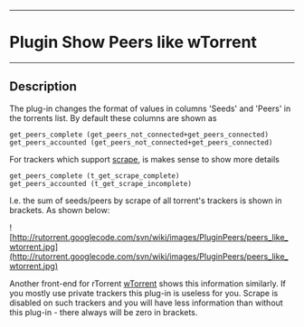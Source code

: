 
---

# Plugin Show Peers like wTorrent #

---


## Description ##
The plug-in changes the format of values in columns 'Seeds' and 'Peers' in the torrents list.
By default these columns are shown as
```
get_peers_complete (get_peers_not_connected+get_peers_connected)
get_peers_accounted (get_peers_not_connected+get_peers_connected)
```
For trackers which support [scrape](http://en.wikipedia.org/wiki/Tracker_scrape), is makes sense to show more details
```
get_peers_complete (t_get_scrape_complete)
get_peers_accounted (t_get_scrape_incomplete)
```
I.e. the sum of seeds/peers by scrape of all torrent's trackers is shown in brackets.
As shown below:

![http://rutorrent.googlecode.com/svn/wiki/images/PluginPeers/peers_like_wtorrent.jpg](http://rutorrent.googlecode.com/svn/wiki/images/PluginPeers/peers_like_wtorrent.jpg)

Another front-end for rTorrent [wTorrent](http://www.wtorrent-project.org) shows this information similarly.
If you mostly use private trackers this plug-in is useless for you. Scrape is disabled on such trackers and you will have less information than without this plug-in - there always will be zero in brackets.